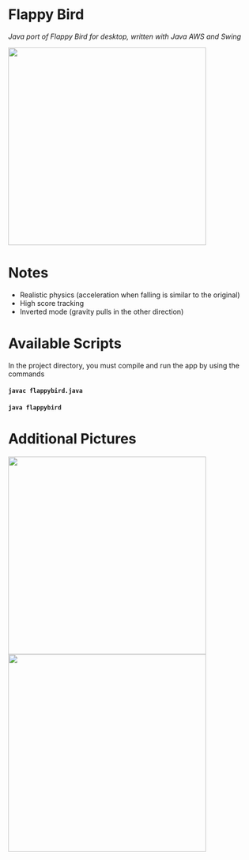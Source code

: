 # Flappy Bird
*Java port of Flappy Bird for desktop, written with Java AWS and Swing*

<img src='https://github.com/derek-ye/Flappy-Bird-PC-Edition/blob/master/screenshots/flappybird.png' width="400"/>

# Notes
- Realistic physics (acceleration when falling is similar to the original)
- High score tracking
- Inverted mode (gravity pulls in the other direction)

# Available Scripts
In the project directory, you must compile and run the app by using the commands
#### `javac flappybird.java`
#### `java flappybird`

# Additional Pictures
<img src='https://github.com/derek-ye/Flappy-Bird-PC-Edition/blob/master/screenshots/gameplay.png' width="400"/>
<img src='https://github.com/derek-ye/Flappy-Bird-PC-Edition/blob/master/screenshots/inverted.png' width="400"/>

